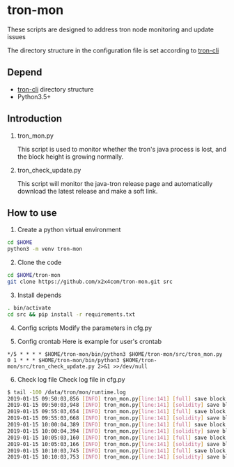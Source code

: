 # tron-mon

These scripts are designed to address tron node monitoring and update issues

The directory structure in the configuration file is set according to [tron-cli](https://github.com/tronprotocol/tron-cli)

## Depend

- [tron-cli](https://github.com/tronprotocol/tron-cli) directory structure 
- Python3.5+

## Introduction
1. tron_mon.py
   
   This script is used to monitor whether the tron's java process is lost, and the block height is growing normally.

2. tron_check_update.py

   This script will monitor the java-tron release page and automatically download the latest release and make a soft link.

## How to use
1. Create a python virtual environment
```bash
cd $HOME
python3 -m venv tron-mon
```

2. Clone the code
```bash
cd $HOME/tron-mon
git clone https://github.com/x2x4com/tron-mon.git src
```

3. Install depends
```bash
. bin/activate
cd src && pip install -r requirements.txt
```

4. Config scripts
Modify the parameters in cfg.py


5. Config crontab
Here is example for user's crontab
```
*/5 * * * * $HOME/tron-mon/bin/python3 $HOME/tron-mon/src/tron_mon.py
0 1 * * * $HOME/tron-mon/bin/python3 $HOME/tron-mon/src/tron_check_update.py 2>&1 >>/dev/null
```

6. Check log file
Check log file in cfg.py
```bash
$ tail -100 /data/tron/mon/runtime.log
2019-01-15 09:50:03,856 [INFO] tron_mon.py[line:141] [full] save block 5792073
2019-01-15 09:50:03,948 [INFO] tron_mon.py[line:141] [solidity] save block 5792054
2019-01-15 09:55:03,654 [INFO] tron_mon.py[line:141] [full] save block 5792142
2019-01-15 09:55:03,668 [INFO] tron_mon.py[line:141] [solidity] save block 5792121
2019-01-15 10:00:04,389 [INFO] tron_mon.py[line:141] [full] save block 5792210
2019-01-15 10:00:04,394 [INFO] tron_mon.py[line:141] [solidity] save block 5792191
2019-01-15 10:05:03,160 [INFO] tron_mon.py[line:141] [full] save block 5792276
2019-01-15 10:05:03,166 [INFO] tron_mon.py[line:141] [solidity] save block 5792256
2019-01-15 10:10:03,745 [INFO] tron_mon.py[line:141] [full] save block 5792332
2019-01-15 10:10:03,753 [INFO] tron_mon.py[line:141] [solidity] save block 5792313
```
